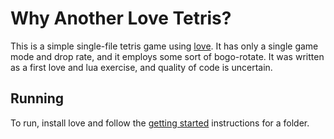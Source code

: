 # Why Another Love Tetris?

This is a simple single-file tetris game using [love](https://love2d.org). It has only a single game mode and drop rate, and it employs some sort of bogo-rotate. It was written as a first love and lua exercise, and quality of code is uncertain.

## Running

To run, install love and follow the [getting started](https://love2d.org/wiki/Getting_Started) instructions for a folder.